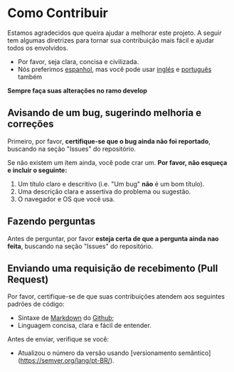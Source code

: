 # Como Contribuir

Estamos agradecidos que queira ajudar a melhorar este projeto. A seguir tem algumas diretrizes para tornar sua contribuição mais fácil e ajudar todos os envolvidos.

* Por favor, seja clara, concisa e civilizada.
* Nós preferimos [espanhol](CONTRIBUYENDO.md), mas você pode usar [inglés](CONTRIBUTING.md) e [português](CONTRIBUINDO.md) também

**Sempre faça suas alterações no ramo develop**


## Avisando de um bug, sugerindo melhoria e correções

Primeiro, por favor, **certifique-se que o bug ainda não foi reportado**, buscando na seção "Issues" do repositório.

Se não existem um ítem ainda, você pode crar um. **Por favor, não esqueça e incluir o seguinte:**

1. Um título claro e descritivo (i.e. "Um bug" **não** é um bom título).
2. Uma descrição clara e assertiva do problema ou sugestão.
3. O navegador e OS que você usa.

## Fazendo perguntas

Antes de perguntar, por favor **esteja certa de que a pergunta ainda nao feita**, buscando na seção "Issues" do repositório.

## Enviando uma requisição de recebimento (Pull Request)

Por favor, certifique-se de que suas contribuições atendem aos seguintes padrões de código:

- Sintaxe de [Markdown](https://guides.github.com/features/mastering-markdown/) do [Github](https://help.github.com/en/articles/basic-writing-and-formatting-syntax);
- Linguagem concisa, clara e fácil de entender.

Antes de enviar, verifique se você:

- Atualizou o número da versão usando [versionamento semântico] (https://semver.org/lang/pt-BR/).
